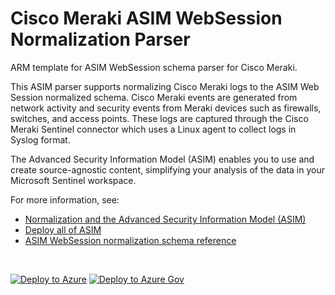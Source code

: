 # Cisco Meraki ASIM WebSession Normalization Parser

ARM template for ASIM WebSession schema parser for Cisco Meraki.

This ASIM parser supports normalizing Cisco Meraki logs to the ASIM Web Session normalized schema. Cisco Meraki events are generated from network activity and security events from Meraki devices such as firewalls, switches, and access points. These logs are captured through the Cisco Meraki Sentinel connector which uses a Linux agent to collect logs in Syslog format.


The Advanced Security Information Model (ASIM) enables you to use and create source-agnostic content, simplifying your analysis of the data in your Microsoft Sentinel workspace.

For more information, see:

- [Normalization and the Advanced Security Information Model (ASIM)](https://aka.ms/AboutASIM)
- [Deploy all of ASIM](https://aka.ms/DeployASIM)
- [ASIM WebSession normalization schema reference](https://aka.ms/ASimWebSessionDoc)

<br>

[![Deploy to Azure](https://aka.ms/deploytoazurebutton)](https://portal.azure.com/#create/Microsoft.Template/uri/https%3A%2F%2Fraw.githubusercontent.com%2FAzure%2FAzure-Sentinel%2Fmaster%2FParsers%2FASimWebSession%2FARM%2FvimWebSessionCiscoMeraki%2FvimWebSessionCiscoMeraki.json) [![Deploy to Azure Gov](https://aka.ms/deploytoazuregovbutton)](https://portal.azure.us/#create/Microsoft.Template/uri/https%3A%2F%2Fraw.githubusercontent.com%2FAzure%2FAzure-Sentinel%2Fmaster%2FParsers%2FASimWebSession%2FARM%2FvimWebSessionCiscoMeraki%2FvimWebSessionCiscoMeraki.json)
